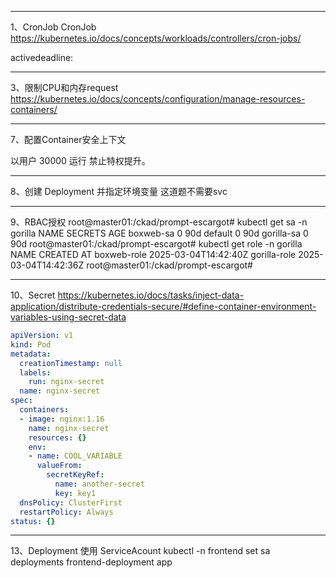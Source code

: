 --------------------------------------------------------------------
1、CronJob
CronJob
https://kubernetes.io/docs/concepts/workloads/controllers/cron-jobs/

activedeadline:



--------------------------------------------------------------------
3、限制CPU和内存request
https://kubernetes.io/docs/concepts/configuration/manage-resources-containers/


--------------------------------------------------------------------
7、配置Container安全上下文

以用户 30000 运行 
禁止特权提升。


--------------------------------------------------------------------
8、创建 Deployment 并指定环境变量 
这道题不需要svc

--------------------------------------------------------------------
9、RBAC授权 
root@master01:/ckad/prompt-escargot# kubectl get sa -n gorilla
NAME         SECRETS   AGE
boxweb-sa    0         90d
default      0         90d
gorilla-sa   0         90d
root@master01:/ckad/prompt-escargot# kubectl get role -n gorilla
NAME           CREATED AT
boxweb-role    2025-03-04T14:42:40Z
gorilla-role   2025-03-04T14:42:36Z
root@master01:/ckad/prompt-escargot#


--------------------------------------------------------------------
10、Secret 
https://kubernetes.io/docs/tasks/inject-data-application/distribute-credentials-secure/#define-container-environment-variables-using-secret-data

``` yaml
apiVersion: v1
kind: Pod
metadata:
  creationTimestamp: null
  labels:
    run: nginx-secret
  name: nginx-secret
spec:
  containers:
  - image: nginx:1.16
    name: nginx-secret
    resources: {}
    env:
    - name: COOL_VARIABLE
      valueFrom:
        secretKeyRef:
          name: another-secret
          key: key1
  dnsPolicy: ClusterFirst
  restartPolicy: Always
status: {}
```

--------------------------------------------------------------------
13、Deployment 使用 ServiceAcount
kubectl -n frontend set sa deployments frontend-deployment app



